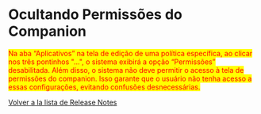 # Ocultando Permissões do Companion

<mark style="color:red;">Na aba “Aplicativos” na tela de edição de uma política específica, ao clicar nos três pontinhos "...", o sistema exibirá a opção “Permissões” desabilitada. Além disso, o sistema não deve permitir o acesso à tela de permissões do companion. Isso garante que o usuário não tenha acesso a essas configurações, evitando confusões desnecessárias.</mark>

[Volver a la lista de Release Notes](./)
